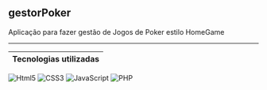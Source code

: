 ## gestorPoker
Aplicação para fazer gestão de Jogos de Poker estilo HomeGame

---

| Tecnologias utilizadas |
| -------------- |
![Html5](https://img.shields.io/badge/Html5-F7DF1E?style=for-the-badge&logo=html5&logoColor=html5&color=white)
![CSS3](https://img.shields.io/badge/css3-F7DF1E?style=for-the-badge&logo=css3&logoColor=blue&color=white)
![JavaScript](https://img.shields.io/badge/JavaScript-F7DF1E?style=for-the-badge&logo=javascript&logoColor=javascript&color=white)
![PHP](https://img.shields.io/badge/PHP-F7DF1E?style=for-the-badge&logo=php&logoColor=php&color=blue)

